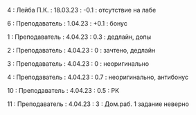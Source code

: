 4 : Лейба П.К. : 18.03.23 : -0.1 : отсутствие на лабе

6 : Преподаватель : 1.04.23 : +0.1 : бонус

1 : Преподаватель : 4.04.23 : 0.3 : дедлайн, допы

2 : Преподаватель : 4.04.23 : 0 : зачтено, дедлайн

3 : Преподаватель : 4.04.23 : 0 : неоригинально

4 : Преподаватель : 4.04.23 : 0.7 : неоригинально, антибонус

10 : Преподаватель : 4.04.23 : 0.5 : РК

11 : Преподаватель : 4.04.23 : 3 : Дом.раб. 1 задание неверно

